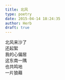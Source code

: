 ```yaml
---  
title: 北风  
type: poetry  
date: 2015-04-14 18:24:35  
author: Herb  
draft: true
---  
```

北风来沙了  
还起絮  
我的心偏居  
这东南一隅  
也共鸣地  
一片狼藉